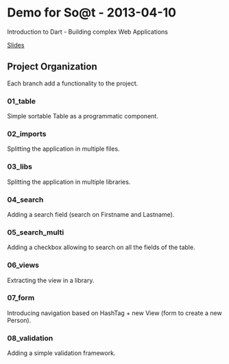 Demo for So@t - 2013-04-10
==
Introduction to Dart - Building complex Web Applications

[Slides]

## Project Organization

Each branch add a functionality to the project.

### 01_table
Simple sortable Table as a programmatic component.

### 02_imports
Splitting the application in multiple files.

### 03_libs
Splitting the application in multiple libraries.

### 04_search
Adding a search field (search on Firstname and Lastname).

### 05\_search_multi
Adding a checkbox allowing to search on all the fields of the table.

### 06_views
Extracting the view in a library.

### 07_form
Introducing navigation based on HashTag + new View (form to create a new Person).

### 08_validation
Adding a simple validation framework.

  [Slides]: http://fr.slideshare.net/yohanbeschi/introduction-to-dart